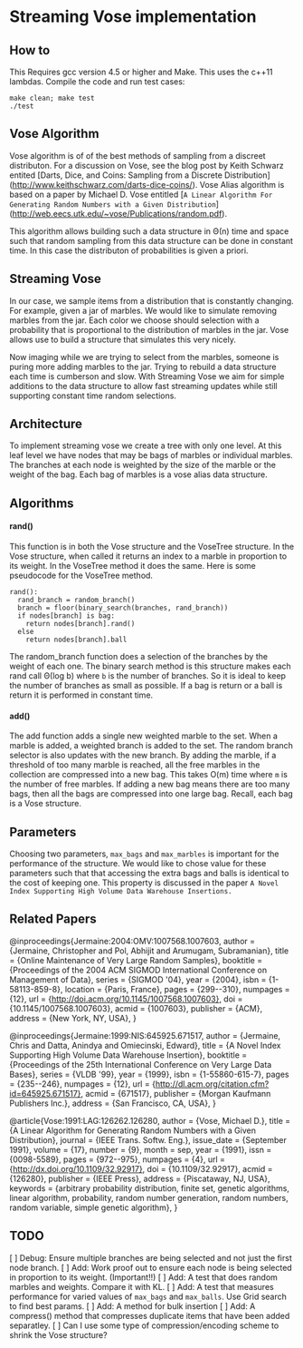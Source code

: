 
# Streaming Vose implementation

## How to

This Requires gcc version 4.5 or higher and Make. This uses the c++11 lambdas.
Compile the code and run test cases:

    make clean; make test
    ./test


## Vose Algorithm

Vose algorithm is of of the best methods of sampling from a discreet distributon. For a
discussion on Vose, see the blog post by Keith Schwarz entited 
[Darts, Dice, and Coins: Sampling from a Discrete Distribution]
(http://www.keithschwarz.com/darts-dice-coins/).
Vose Alias algorithm is based on a paper by Michael D. Vose entitled 
[`A Linear Algorithm For Generating Random Numbers with a Given Distribution`]
(http://web.eecs.utk.edu/~vose/Publications/random.pdf).

This algorithm allows building such a data structure in Θ(n) time and space
such that random sampling from this data structure can be done in constant time.
In this case the distributon of probabilities is given a priori.


## Streaming Vose

In our case, we sample items from a distribution that is constantly changing.
For example, given a jar of marbles. We would like to simulate removing marbles
from the jar. Each color we choose should selection with a probability that is 
proportional to the distribution of marbles in the jar. Vose allows use to build
a structure that simulates this very nicely.

Now imaging while we are trying to select from the marbles, someone is puring 
more adding marbles to the jar. Trying to rebuild a data structure each time
is cumberson and slow. With Streaming Vose we aim for simple additions to the 
data structure to allow fast streaming updates while still supporting constant
time random selections.


## Architecture 

To implement streaming vose we create a tree with only one level. 
At this leaf level we have nodes that may be bags of marbles or individual marbles.
The branches at each node is weighted by the size of the marble or the weight of 
the bag. Each bag of marbles is a vose alias data structure.


## Algorithms

#### rand()
This function is in both the Vose structure and the VoseTree structure.
In the Vose structure, when called it returns an index to a marble in proportion
to its weight. In the VoseTree method it does the same. Here is some pseudocode
for the VoseTree method.

    rand():
      rand_branch = random_branch()
      branch = floor(binary_search(branches, rand_branch))
      if nodes[branch] is bag:
        return nodes[branch].rand()
      else
        return nodes[branch].ball

The random_branch function does a selection of the branches by the weight of each one.
The binary search method is this structure makes each rand call Θ(log b) where `b` is the number
of branches. So it is ideal to keep the number of branches as small as possible.
If a bag is return or a ball is return it is performed in constant time.

#### add()
The add function adds a single new weighted marble to the set. When a marble is added, a weighted
branch is added to the set. The random branch selector is also updates with the new branch.
By adding the marble, if a threshold of too many marble is reached, all the free marbles in the
collection are compressed into a new bag. This takes O(m) time where `m` is the number of
free marbles. If adding a new bag means there are too many bags, then all the bags are compressed
into one large bag. Recall, each bag is a Vose structure.


## Parameters

Choosing two parameters, `max_bags` and `max_marbles` is important for the performance of the structure.
We would like to chose value for these parameters such that that accessing the extra bags and balls is
identical to the cost of keeping one. This property is discussed in the paper `A Novel Index Supporting
High Volume Data Warehouse Insertions.`


## Related Papers

@inproceedings{Jermaine:2004:OMV:1007568.1007603,
 author = {Jermaine, Christopher and Pol, Abhijit and Arumugam, Subramanian},
 title = {Online Maintenance of Very Large Random Samples},
 booktitle = {Proceedings of the 2004 ACM SIGMOD International Conference on Management of Data},
 series = {SIGMOD '04},
 year = {2004},
 isbn = {1-58113-859-8},
 location = {Paris, France},
 pages = {299--310},
 numpages = {12},
 url = {http://doi.acm.org/10.1145/1007568.1007603},
 doi = {10.1145/1007568.1007603},
 acmid = {1007603},
 publisher = {ACM},
 address = {New York, NY, USA},
} 

@inproceedings{Jermaine:1999:NIS:645925.671517,
 author = {Jermaine, Chris and Datta, Anindya and Omiecinski, Edward},
 title = {A Novel Index Supporting High Volume Data Warehouse Insertion},
 booktitle = {Proceedings of the 25th International Conference on Very Large Data Bases},
 series = {VLDB '99},
 year = {1999},
 isbn = {1-55860-615-7},
 pages = {235--246},
 numpages = {12},
 url = {http://dl.acm.org/citation.cfm?id=645925.671517},
 acmid = {671517},
 publisher = {Morgan Kaufmann Publishers Inc.},
 address = {San Francisco, CA, USA},
} 

@article{Vose:1991:LAG:126262.126280,
 author = {Vose, Michael D.},
 title = {A Linear Algorithm for Generating Random Numbers with a Given Distribution},
 journal = {IEEE Trans. Softw. Eng.},
 issue_date = {September 1991},
 volume = {17},
 number = {9},
 month = sep,
 year = {1991},
 issn = {0098-5589},
 pages = {972--975},
 numpages = {4},
 url = {http://dx.doi.org/10.1109/32.92917},
 doi = {10.1109/32.92917},
 acmid = {126280},
 publisher = {IEEE Press},
 address = {Piscataway, NJ, USA},
 keywords = {arbitrary probability distribution, finite set, genetic algorithms, linear algorithm, probability, random number generation, random numbers, random variable, simple genetic algorithm},
}


## TODO 

[ ] Debug: Ensure multiple branches are being selected and not just the first node branch.
[ ] Add: Work proof out to ensure each node is being selected in proportion to its weight. (Important!!)
[ ] Add: A test that does random marbles and weights. Compare it with KL.
[ ] Add: A test that measures performance for varied values of `max_bags` and `max_balls`. Use Grid search to find best params.
[ ] Add: A method for bulk insertion 
[ ] Add: A compress() method that compresses duplicate items that have been added separatley.
[ ] Can I use some type of compression/encoding scheme to shrink the Vose structure?
